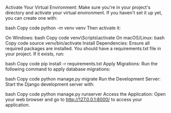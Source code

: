 Activate Your Virtual Environment: Make sure you're in your project's directory and activate your virtual environment. If you haven't set it up yet, you can create one with:

bash
Copy code
python -m venv venv
Then activate it:

On Windows:
bash
Copy code
venv\Scripts\activate
On macOS/Linux:
bash
Copy code
source venv/bin/activate
Install Dependencies: Ensure all required packages are installed. You should have a requirements.txt file in your project. If it exists, run:

bash
Copy code
pip install -r requirements.txt
Apply Migrations: Run the following command to apply database migrations:

bash
Copy code
python manage.py migrate
Run the Development Server: Start the Django development server with:

bash
Copy code
python manage.py runserver
Access the Application: Open your web browser and go to http://127.0.0.1:8000/ to access your application.
